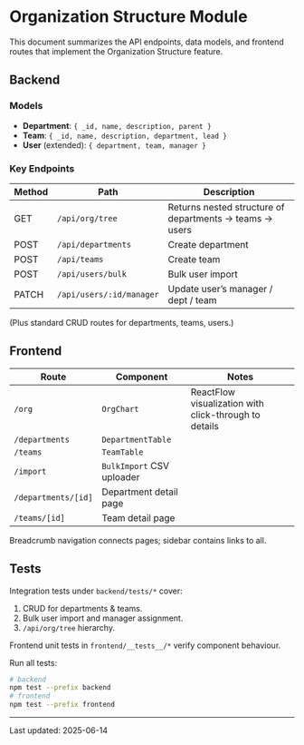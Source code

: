 # Organization Structure Module

This document summarizes the API endpoints, data models, and frontend routes that implement the Organization Structure feature.

## Backend

### Models
* **Department**: `{ _id, name, description, parent }`
* **Team**: `{ _id, name, description, department, lead }`
* **User** (extended): `{ department, team, manager }`

### Key Endpoints
| Method | Path | Description |
| ------ | ---- | ----------- |
| GET | `/api/org/tree` | Returns nested structure of departments → teams → users |
| POST | `/api/departments` | Create department |
| POST | `/api/teams` | Create team |
| POST | `/api/users/bulk` | Bulk user import |
| PATCH | `/api/users/:id/manager` | Update user’s manager / dept / team |

(Plus standard CRUD routes for departments, teams, users.)

## Frontend

| Route | Component | Notes |
| ----- | --------- | ----- |
| `/org` | `OrgChart` | ReactFlow visualization with click-through to details |
| `/departments` | `DepartmentTable` |
| `/teams` | `TeamTable` |
| `/import` | `BulkImport` CSV uploader |
| `/departments/[id]` | Department detail page |
| `/teams/[id]` | Team detail page |

Breadcrumb navigation connects pages; sidebar contains links to all.

## Tests
Integration tests under `backend/tests/*` cover:
1. CRUD for departments & teams.
2. Bulk user import and manager assignment.
3. `/api/org/tree` hierarchy.

Frontend unit tests in `frontend/__tests__/*` verify component behaviour.

Run all tests:
```bash
# backend
npm test --prefix backend
# frontend
npm test --prefix frontend
```

---
Last updated: 2025-06-14
